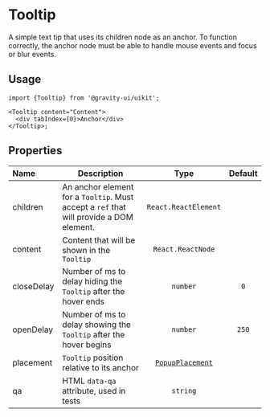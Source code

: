 <!--GITHUB_BLOCK-->

# Tooltip

<!--/GITHUB_BLOCK-->

A simple text tip that uses its children node as an anchor. To function correctly, the anchor node
must be able to handle mouse events and focus or blur events.

## Usage

```tsx
import {Tooltip} from '@gravity-ui/uikit';

<Tooltip content="Content">
  <div tabIndex={0}>Anchor</div>
</Tooltip>;
```

## Properties

| Name       | Description                                                                             |                       Type                       | Default |
| :--------- | --------------------------------------------------------------------------------------- | :----------------------------------------------: | :-----: |
| children   | An anchor element for a `Tooltip`. Must accept a `ref` that will provide a DOM element. |               `React.ReactElement`               |         |
| content    | Content that will be shown in the `Tooltip`                                             |                `React.ReactNode`                 |         |
| closeDelay | Number of ms to delay hiding the `Tooltip` after the hover ends                         |                     `number`                     |   `0`   |
| openDelay  | Number of ms to delay showing the `Tooltip` after the hover begins                      |                     `number`                     |  `250`  |
| placement  | `Tooltip` position relative to its anchor                                               | [`PopupPlacement`](../Popup/README.md#placement) |         |
| qa         | HTML `data-qa` attribute, used in tests                                                 |                     `string`                     |         |
